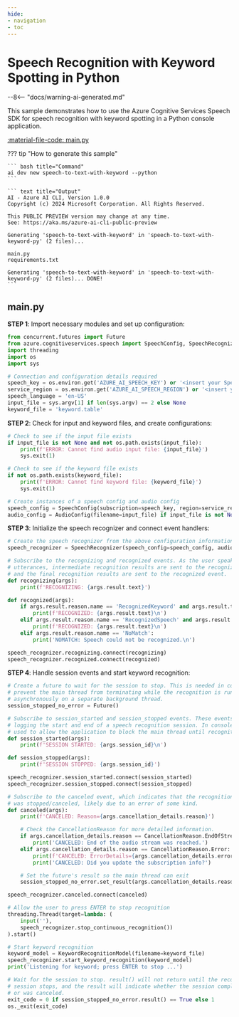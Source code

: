 ```yaml
---
hide:
- navigation
- toc
---
```

# Speech Recognition with Keyword Spotting in Python

--8<-- "docs/warning-ai-generated.md"

This sample demonstrates how to use the Azure Cognitive Services Speech SDK for speech recognition with keyword spotting in a Python console application.

[:material-file-code: main.py](https://github.dev/robch/book-of-ai/blob/main/docs/samples/speech-to-text-with-keyword-py/main.py)  

??? tip "How to generate this sample"

    ``` bash title="Command"
    ai dev new speech-to-text-with-keyword --python
    ```

    ``` text title="Output"
    AI - Azure AI CLI, Version 1.0.0
    Copyright (c) 2024 Microsoft Corporation. All Rights Reserved.

    This PUBLIC PREVIEW version may change at any time.
    See: https://aka.ms/azure-ai-cli-public-preview

    Generating 'speech-to-text-with-keyword' in 'speech-to-text-with-keyword-py' (2 files)...

    main.py
    requirements.txt

    Generating 'speech-to-text-with-keyword' in 'speech-to-text-with-keyword-py' (2 files)... DONE!
    ```


## main.py

**STEP 1**: Import necessary modules and set up configuration:

``` python title="main.py"
from concurrent.futures import Future
from azure.cognitiveservices.speech import SpeechConfig, SpeechRecognizer, AudioConfig, KeywordRecognitionModel, CancellationReason
import threading
import os
import sys

# Connection and configuration details required
speech_key = os.environ.get('AZURE_AI_SPEECH_KEY') or '<insert your Speech Service API key here>'
service_region = os.environ.get('AZURE_AI_SPEECH_REGION') or '<insert your Speech Service region here>'
speech_language = 'en-US'
input_file = sys.argv[1] if len(sys.argv) == 2 else None
keyword_file = 'keyword.table'
```

**STEP 2**: Check for input and keyword files, and create configurations:

``` python title="main.py"
# Check to see if the input file exists
if input_file is not None and not os.path.exists(input_file):
    print(f'ERROR: Cannot find audio input file: {input_file}')
    sys.exit(1)

# Check to see if the keyword file exists
if not os.path.exists(keyword_file):
    print(f'ERROR: Cannot find keyword file: {keyword_file}')
    sys.exit(1)

# Create instances of a speech config and audio config
speech_config = SpeechConfig(subscription=speech_key, region=service_region, speech_recognition_language=speech_language)
audio_config = AudioConfig(filename=input_file) if input_file is not None else AudioConfig(use_default_microphone=True)
```

**STEP 3**: Initialize the speech recognizer and connect event handlers:

``` python title="main.py"
# Create the speech recognizer from the above configuration information
speech_recognizer = SpeechRecognizer(speech_config=speech_config, audio_config=audio_config)

# Subscribe to the recognizing and recognized events. As the user speaks individual
# utterances, intermediate recognition results are sent to the recognizing event,
# and the final recognition results are sent to the recognized event.
def recognizing(args):
    print(f'RECOGNIZING: {args.result.text}')

def recognized(args):
    if args.result.reason.name == 'RecognizedKeyword' and args.result.text != '':
        print(f'RECOGNIZED: {args.result.text}\n')
    elif args.result.reason.name == 'RecognizedSpeech' and args.result.text != '':
        print(f'RECOGNIZED: {args.result.text}\n')
    elif args.result.reason.name == 'NoMatch':
        print('NOMATCH: Speech could not be recognized.\n')

speech_recognizer.recognizing.connect(recognizing)
speech_recognizer.recognized.connect(recognized)
```

**STEP 4**: Handle session events and start keyword recognition:

``` python title="main.py"
# Create a future to wait for the session to stop. This is needed in console apps to
# prevent the main thread from terminating while the recognition is running
# asynchronously on a separate background thread.
session_stopped_no_error = Future()

# Subscribe to session_started and session_stopped events. These events are useful for
# logging the start and end of a speech recognition session. In console apps, this is
# used to allow the application to block the main thread until recognition is complete.
def session_started(args):
    print(f'SESSION STARTED: {args.session_id}\n')

def session_stopped(args):
    print(f'SESSION STOPPED: {args.session_id}')

speech_recognizer.session_started.connect(session_started)
speech_recognizer.session_stopped.connect(session_stopped)

# Subscribe to the canceled event, which indicates that the recognition operation
# was stopped/canceled, likely due to an error of some kind.
def canceled(args):
    print(f'CANCELED: Reason={args.cancellation_details.reason}')

    # Check the CancellationReason for more detailed information.
    if args.cancellation_details.reason == CancellationReason.EndOfStream:
        print('CANCELED: End of the audio stream was reached.')
    elif args.cancellation_details.reason == CancellationReason.Error:
        print(f'CANCELED: ErrorDetails={args.cancellation_details.error_details}')
        print('CANCELED: Did you update the subscription info?')

    # Set the future's result so the main thread can exit
    session_stopped_no_error.set_result(args.cancellation_details.reason != CancellationReason.Error)

speech_recognizer.canceled.connect(canceled)

# Allow the user to press ENTER to stop recognition
threading.Thread(target=lambda: (
    input(''),
    speech_recognizer.stop_continuous_recognition())
).start()

# Start keyword recognition
keyword_model = KeywordRecognitionModel(filename=keyword_file)
speech_recognizer.start_keyword_recognition(keyword_model)
print('Listening for keyword; press ENTER to stop ...')

# Wait for the session to stop. result() will not return until the recognition
# session stops, and the result will indicate whether the session completed
# or was canceled.
exit_code = 0 if session_stopped_no_error.result() == True else 1
os._exit(exit_code)
```